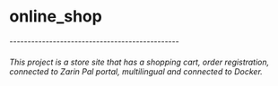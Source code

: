 <h1>online_shop</h1>

<p>-----------------------------------------------</p>

<h6>This project is a store site that has a shopping cart, order registration, connected to Zarin Pal portal, multilingual and connected to Docker.</h6>
